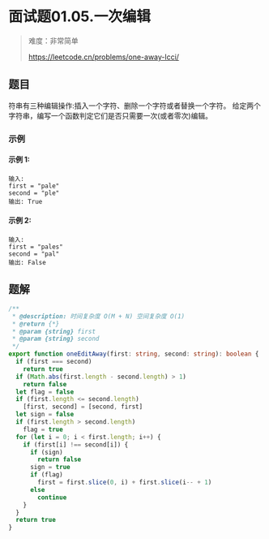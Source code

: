 # 面试题01.05.一次编辑

> 难度：非常简单
>
> https://leetcode.cn/problems/one-away-lcci/

## 题目

符串有三种编辑操作:插入一个字符、删除一个字符或者替换一个字符。 给定两个字符串，编写一个函数判定它们是否只需要一次(或者零次)编辑。

### 示例

#### 示例 1:

```
输入:
first = "pale"
second = "ple"
输出: True
```

#### 示例 2:

```
输入:
first = "pales"
second = "pal"
输出: False
```

## 题解

```ts
/**
 * @description: 时间复杂度 O(M + N) 空间复杂度 O(1)
 * @return {*}
 * @param {string} first
 * @param {string} second
 */
export function oneEditAway(first: string, second: string): boolean {
  if (first === second)
    return true
  if (Math.abs(first.length - second.length) > 1)
    return false
  let flag = false
  if (first.length <= second.length)
    [first, second] = [second, first]
  let sign = false
  if (first.length > second.length)
    flag = true
  for (let i = 0; i < first.length; i++) {
    if (first[i] !== second[i]) {
      if (sign)
        return false
      sign = true
      if (flag)
        first = first.slice(0, i) + first.slice(i-- + 1)
      else
        continue
    }
  }
  return true
}
```
